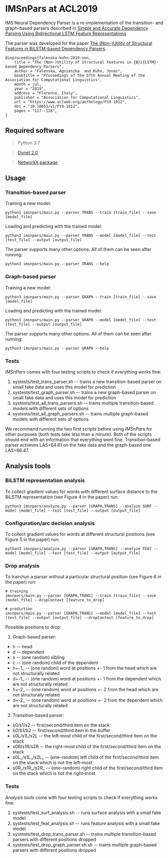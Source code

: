 # IMSnPars at ACL2019

IMS Neural Dependency Parser is a re-implementation of the transition- and graph-based parsers described in [Simple and Accurate Dependency Parsing
Using Bidirectional LSTM Feature Representations](https://aclweb.org/anthology/Q16-1023)

The parser was developed for the paper [The (Non-)Utility of Structural Features in BiLSTM-based
Dependency Parsers](https://www.aclweb.org/anthology/P19-1012).

```
@inproceedings{falenska-kuhn-2019-non,
    title = "The (Non-)Utility of Structural Features in {B}i{LSTM}-based Dependency Parsers",
    author = "Falenska, Agnieszka  and Kuhn, Jonas",
    booktitle = "Proceedings of the 57th Annual Meeting of the Association for Computational Linguistics",
    month = jul,
    year = "2019",
    address = "Florence, Italy",
    publisher = "Association for Computational Linguistics",
    url = "https://www.aclweb.org/anthology/P19-1012",
    doi = "10.18653/v1/P19-1012",
    pages = "117--128",
}
```

## Required software

> Python 3.7

> [Dynet 2.0](http://dynet.io/)

> [NetworkX package](https://networkx.github.io/)

## Usage

### Transition-based parser

Training a new model:
```
python3 imsnpars/main.py --parser TRANS --train [train_file] --save [model_file]
```

Loading and predicting with the trained model:
```
python3 imsnpars/main.py --parser TRANS --model [model_file] --test  [test_file] --output [output_file]
```

The parser supports many other options. All of them can be seen after running:
```
python3 imsnpars/main.py --parser TRANS --help
```

### Graph-based parser

Training a new model:
```
python3 imsnpars/main.py --parser GRAPH --train [train_file] --save [model_file]
```

Loading and predicting with the trained model:
```
python3 imsnpars/main.py --parser GRAPH --model [model_file] --test  [test_file] --output [output_file]
```

The parser supports many other options. All of them can be seen after running:
```
python3 imsnpars/main.py --parser GRAPH --help
```

### Tests

*IMSnPars* comes with four testing scripts to check if everything works fine:
1. systests/test_trans_parser.sh -- trains a new transition-based parser on small fake data and uses this model for prediction
2. systests/test_graph_parser.sh -- trains a new graph-based parser on small fake data and uses this model for prediction
3. systests/test_all_trans_parsers.sh -- trains multiple transition-based models with different sets of options
4. systests/test_all_graph_parsers.sh -- trains multiple graph-based models with different sets of options

We recommend running the two first scripts before using *IMSnPars* for other purposes (both tests take less than a minute). Both of the scripts should end with an information that everything went fine. Transition-based parser achieves LAS=64.61 on the fake data and the graph-based one LAS=66.47.

## Analysis tools

### BiLSTM representation analysis

To collect gradient values for words with different surface distance to the BiLSTM representation (see Figure 4 in the paper) run:

``` 
python3 imsnpars/analyze.py --parser [GRAPH,TRANS] --analyze SURF --model [model_file] --test [test_file] --output [output_file]
```

### Configuration/arc decision analysis

To collect gradient values for words at different structural positions (see Figure 5 in the paper) run:

``` 
python3 imsnpars/analyze.py --parser [GRAPH,TRANS] --analyze FEAT --model [model_file] --test [test_file] --output [output_file]
```

### Drop analysis

To train/run a parser without a particular structural position (see Figure 6 in the paper) run:

``` 
# training
imsnpars/main.py --parser [GRAPH,TRANS] --train [train_file] --save [model_file] --dropContext [feature_to_drop]

# prediction
imsnpars/main.py --parser [GRAPH,TRANS] --model [model_file] --test  [test_file] --output [output_file] --dropContext [feature_to_drop]
```

Possibile positions to drop:
1. Graph-based parser:
  * h -- head
  * d -- dependent
  * s -- (one random) sibling
  * c -- (one random) child of the dependent
  * h+-1_ -- (one random) word at positions +- 1 from the head which are not structurally related
  * d+-1_ -- (one random) word at positions +- 1 from the dependent which are not structurally related
  * h+-2_ -- (one random) word at positions +- 2 from the head which are not structurally related
  * d+-2_ -- (one random) word at positions +- 2 from the dependent which are not structurally related
  
2. Transition-based parser:
  * s0/s1/s2 -- first/second/third item on the stack
  * b0/b1/b2 -- first/second/third item in the buffer
  * s0L/s1L/s2L -- the left-most child of the first/second/third item on the stack
  * s0R/s1R/s2R -- the right-most child of the first/second/third item on the stack
  * s0L_/s1L_/s2L_ -- (one-random) left child of the first/second/third item on the stack which is not the left-most
  * s0R_/s1R_/s2R_ -- (one-random) right child of the first/second/third item on the stack which is not the right-most

### Tests

*Analysis tools* come with four testing scripts to check if everything works fine:
1. systests/test_surf_analysis.sh -- runs surface analysis with a small fake model
2. systests/test_feat_analysis.sh -- runs feature analysis with a small fake model
3. systests/test_drop_trans_parser.sh -- trains multiple transition-based parsers with different positions dropped
4. systests/test_drop_graph_parser.sh.sh -- trains multiple graph-based parsers with different positions dropped


